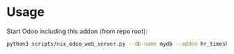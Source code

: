 # Usage

Start Odoo including this addon (from repo root):

```bash
python3 scripts/nix_odoo_web_server.py --db-name mydb --addon hr_timesheet_time_type
```
